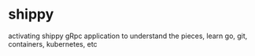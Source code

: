 # shippy
activating shippy gRpc application to understand the pieces, learn go, git, containers, kubernetes, etc
